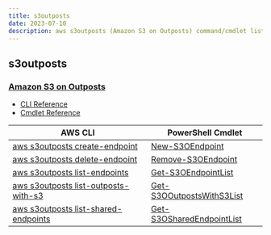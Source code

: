 ```yaml
---
title: s3outposts
date: 2023-07-10
description: aws s3outposts (Amazon S3 on Outposts) command/cmdlet list.
---
```


## s3outposts

### [Amazon S3 on Outposts](https://aws.amazon.com/outposts/)

* [CLI Reference](https://awscli.amazonaws.com/v2/documentation/api/latest/reference/s3outposts/index.html)
* [Cmdlet Reference](https://docs.aws.amazon.com/powershell/latest/reference/items/S3Outposts_cmdlets.html)

|AWS CLI|PowerShell Cmdlet|
|----|----|
|[aws s3outposts create-endpoint](https://awscli.amazonaws.com/v2/documentation/api/latest/reference/s3outposts/create-endpoint.html)|[New-S3OEndpoint](https://docs.aws.amazon.com/powershell/latest/reference/items/New-S3OEndpoint.html)|
|[aws s3outposts delete-endpoint](https://awscli.amazonaws.com/v2/documentation/api/latest/reference/s3outposts/delete-endpoint.html)|[Remove-S3OEndpoint](https://docs.aws.amazon.com/powershell/latest/reference/items/Remove-S3OEndpoint.html)|
|[aws s3outposts list-endpoints](https://awscli.amazonaws.com/v2/documentation/api/latest/reference/s3outposts/list-endpoints.html)|[Get-S3OEndpointList](https://docs.aws.amazon.com/powershell/latest/reference/items/Get-S3OEndpointList.html)|
|[aws s3outposts list-outposts-with-s3](https://awscli.amazonaws.com/v2/documentation/api/latest/reference/s3outposts/list-outposts-with-s3.html)|[Get-S3OOutpostsWithS3List](https://docs.aws.amazon.com/powershell/latest/reference/items/Get-S3OOutpostsWithS3List.html)|
|[aws s3outposts list-shared-endpoints](https://awscli.amazonaws.com/v2/documentation/api/latest/reference/s3outposts/list-shared-endpoints.html)|[Get-S3OSharedEndpointList](https://docs.aws.amazon.com/powershell/latest/reference/items/Get-S3OSharedEndpointList.html)|

